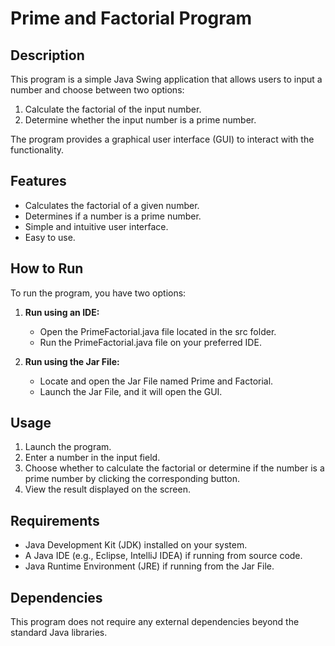 # Prime and Factorial Program

## Description
This program is a simple Java Swing application that allows users to input a number and choose between two options:
1. Calculate the factorial of the input number.
2. Determine whether the input number is a prime number.

The program provides a graphical user interface (GUI) to interact with the functionality.

## Features
- Calculates the factorial of a given number.
- Determines if a number is a prime number.
- Simple and intuitive user interface.
- Easy to use.

## How to Run
To run the program, you have two options:
1. **Run using an IDE:**
   - Open the PrimeFactorial.java file located in the src folder.
   - Run the PrimeFactorial.java file on your preferred IDE.

2. **Run using the Jar File:**
   - Locate and open the Jar File named Prime and Factorial.
   - Launch the Jar File, and it will open the GUI.

## Usage
1. Launch the program.
2. Enter a number in the input field.
3. Choose whether to calculate the factorial or determine if the number is a prime number by clicking the corresponding button.
4. View the result displayed on the screen.

## Requirements
- Java Development Kit (JDK) installed on your system.
- A Java IDE (e.g., Eclipse, IntelliJ IDEA) if running from source code.
- Java Runtime Environment (JRE) if running from the Jar File.

## Dependencies
This program does not require any external dependencies beyond the standard Java libraries.


